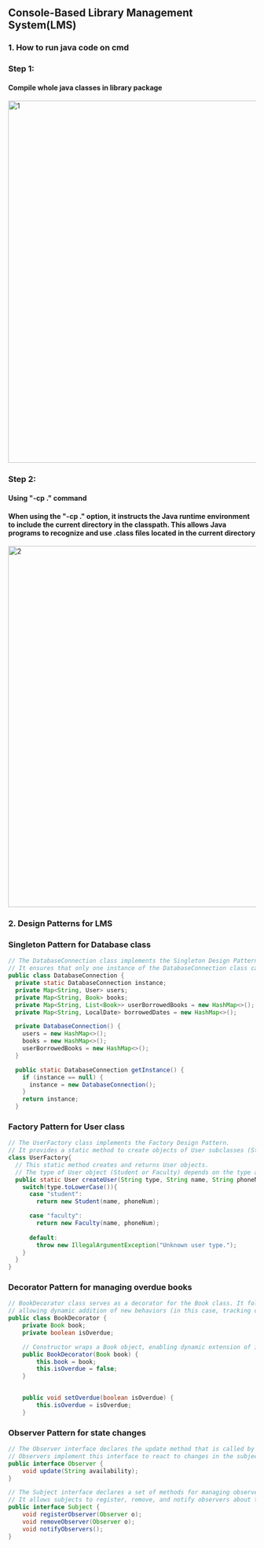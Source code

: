 ## Console-Based Library Management System(LMS)

### 1. How to run java code on cmd
### Step 1:
#### Compile whole java classes in library package
<img width="736" alt="1" src="https://github.com/qkrwoghd04/Console-Based-Library-Management-System/assets/122519801/ede69e30-50dc-4468-8874-0c7e43a4dd1c">

### Step 2:
#### Using "-cp ." command
#### When using the "-cp ." option, it instructs the Java runtime environment to include the current directory in the classpath. This allows Java programs to recognize and use .class files located in the current directory
<img width="734" alt="2" src="https://github.com/qkrwoghd04/Console-Based-Library-Management-System/assets/122519801/a4ebb2a7-957c-4dd8-b6fe-2cb906f13d33">

### 2. Design Patterns for LMS
### Singleton Pattern for Database class
```Java
// The DatabaseConnection class implements the Singleton Design Pattern.
// It ensures that only one instance of the DatabaseConnection class can exist.
public class DatabaseConnection {
  private static DatabaseConnection instance;
  private Map<String, User> users;
  private Map<String, Book> books;
  private Map<String, List<Book>> userBorrowedBooks = new HashMap<>();
  private Map<String, LocalDate> borrowedDates = new HashMap<>();

  private DatabaseConnection() {
    users = new HashMap<>();
    books = new HashMap<>(); 
    userBorrowedBooks = new HashMap<>();
  }

  public static DatabaseConnection getInstance() {
    if (instance == null) {
      instance = new DatabaseConnection();
    }
    return instance;
  }

```
### Factory Pattern for User class
```Java
// The UserFactory class implements the Factory Design Pattern.
// It provides a static method to create objects of User subclasses (Student or Faculty) based on the type parameter.
class UserFactory{
  // This static method creates and returns User objects.
  // The type of User object (Student or Faculty) depends on the type argument.
  public static User createUser(String type, String name, String phoneNum){
    switch(type.toLowerCase()){
      case "student":
        return new Student(name, phoneNum);

      case "faculty":
        return new Faculty(name, phoneNum);
        
      default:
        throw new IllegalArgumentException("Unknown user type.");
    }
  }
}
```

### Decorator Pattern for managing **overdue books**
```Java
// BookDecorator class serves as a decorator for the Book class. It follows the Decorator Pattern,
// allowing dynamic addition of new behaviors (in this case, tracking overdue status) to Book objects.
public class BookDecorator {
    private Book book;
    private boolean isOverdue;

    // Constructor wraps a Book object, enabling dynamic extension of its behavior without modifying the original class
    public BookDecorator(Book book) {
        this.book = book;
        this.isOverdue = false; 
    }

    
    public void setOverdue(boolean isOverdue) {
        this.isOverdue = isOverdue;
    }
```

### Observer Pattern for state changes
```Java
// The Observer interface declares the update method that is called by the subject.
// Observers implement this interface to react to changes in the subject's state.
public interface Observer {
    void update(String availability);
}

// The Subject interface declares a set of methods for managing observers.
// It allows subjects to register, remove, and notify observers about the state changes.
public interface Subject {
    void registerObserver(Observer o);
    void removeObserver(Observer o);
    void notifyObservers();
}
```

